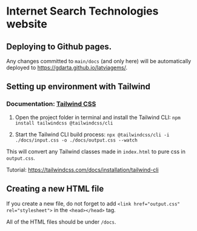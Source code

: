 # Internet Search Technologies website

## Deploying to Github pages.

Any changes committed to `main/docs` (and only here) will be automatically deployed to https://gdarta.github.io/latviagems/. 

## Setting up environment with Tailwind

### Documentation: [Tailwind CSS](https://tailwindcss.com/)

1. Open the project folder in terminal and install the Tailwind CLI: 
`npm install tailwindcss @tailwindcss/cli`

2. Start the Tailwind CLI build process:
`npx @tailwindcss/cli -i ./docs/input.css -o ./docs/output.css --watch`

This will convert any Tailwind classes made in `index.html` to pure css in `output.css`. 

Tutorial: https://tailwindcss.com/docs/installation/tailwind-cli

## Creating a new HTML file

If you create a new file, do not forget to add 
`<link href="output.css" rel="stylesheet">` in the `<head></head>` tag. 

All of the HTML files should be under `/docs`.
